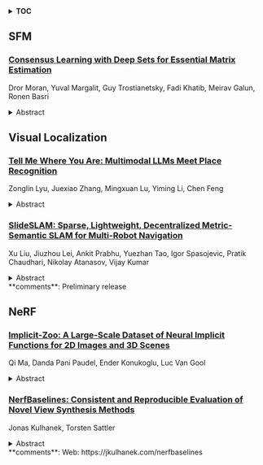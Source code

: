 <details>
  <summary><b>TOC</b></summary>
  <ol>
    <li><a href=#sfm>SFM</a></li>
      <ul>
        <li><a href=#Consensus-Learning-with-Deep-Sets-for-Essential-Matrix-Estimation>Consensus Learning with Deep Sets for Essential Matrix Estimation</a></li>
      </ul>
    </li>
    <li><a href=#visual-localization>Visual Localization</a></li>
      <ul>
        <li><a href=#Tell-Me-Where-You-Are:-Multimodal-LLMs-Meet-Place-Recognition>Tell Me Where You Are: Multimodal LLMs Meet Place Recognition</a></li>
        <li><a href=#SlideSLAM:-Sparse,-Lightweight,-Decentralized-Metric-Semantic-SLAM-for-Multi-Robot-Navigation>SlideSLAM: Sparse, Lightweight, Decentralized Metric-Semantic SLAM for Multi-Robot Navigation</a></li>
      </ul>
    </li>
    <li><a href=#nerf>NeRF</a></li>
      <ul>
        <li><a href=#Implicit-Zoo:-A-Large-Scale-Dataset-of-Neural-Implicit-Functions-for-2D-Images-and-3D-Scenes>Implicit-Zoo: A Large-Scale Dataset of Neural Implicit Functions for 2D Images and 3D Scenes</a></li>
        <li><a href=#NerfBaselines:-Consistent-and-Reproducible-Evaluation-of-Novel-View-Synthesis-Methods>NerfBaselines: Consistent and Reproducible Evaluation of Novel View Synthesis Methods</a></li>
      </ul>
    </li>
  </ol>
</details>

## SFM  

### [Consensus Learning with Deep Sets for Essential Matrix Estimation](http://arxiv.org/abs/2406.17414)  
Dror Moran, Yuval Margalit, Guy Trostianetsky, Fadi Khatib, Meirav Galun, Ronen Basri  
<details>  
  <summary>Abstract</summary>  
  <ol>  
    Robust estimation of the essential matrix, which encodes the relative position and orientation of two cameras, is a fundamental step in structure from motion pipelines. Recent deep-based methods achieved accurate estimation by using complex network architectures that involve graphs, attention layers, and hard pruning steps. Here, we propose a simpler network architecture based on Deep Sets. Given a collection of point matches extracted from two images, our method identifies outlier point matches and models the displacement noise in inlier matches. A weighted DLT module uses these predictions to regress the essential matrix. Our network achieves accurate recovery that is superior to existing networks with significantly more complex architectures.  
  </ol>  
</details>  
  
  



## Visual Localization  

### [Tell Me Where You Are: Multimodal LLMs Meet Place Recognition](http://arxiv.org/abs/2406.17520)  
Zonglin Lyu, Juexiao Zhang, Mingxuan Lu, Yiming Li, Chen Feng  
<details>  
  <summary>Abstract</summary>  
  <ol>  
    Large language models (LLMs) exhibit a variety of promising capabilities in robotics, including long-horizon planning and commonsense reasoning. However, their performance in place recognition is still underexplored. In this work, we introduce multimodal LLMs (MLLMs) to visual place recognition (VPR), where a robot must localize itself using visual observations. Our key design is to use vision-based retrieval to propose several candidates and then leverage language-based reasoning to carefully inspect each candidate for a final decision. Specifically, we leverage the robust visual features produced by off-the-shelf vision foundation models (VFMs) to obtain several candidate locations. We then prompt an MLLM to describe the differences between the current observation and each candidate in a pairwise manner, and reason about the best candidate based on these descriptions. Our results on three datasets demonstrate that integrating the general-purpose visual features from VFMs with the reasoning capabilities of MLLMs already provides an effective place recognition solution, without any VPR-specific supervised training. We believe our work can inspire new possibilities for applying and designing foundation models, i.e., VFMs, LLMs, and MLLMs, to enhance the localization and navigation of mobile robots.  
  </ol>  
</details>  
  
### [SlideSLAM: Sparse, Lightweight, Decentralized Metric-Semantic SLAM for Multi-Robot Navigation](http://arxiv.org/abs/2406.17249)  
Xu Liu, Jiuzhou Lei, Ankit Prabhu, Yuezhan Tao, Igor Spasojevic, Pratik Chaudhari, Nikolay Atanasov, Vijay Kumar  
<details>  
  <summary>Abstract</summary>  
  <ol>  
    This paper develops a real-time decentralized metric-semantic Simultaneous Localization and Mapping (SLAM) approach that leverages a sparse and lightweight object-based representation to enable a heterogeneous robot team to autonomously explore 3D environments featuring indoor, urban, and forested areas without relying on GPS. We use a hierarchical metric-semantic representation of the environment, including high-level sparse semantic maps of object models and low-level voxel maps. We leverage the informativeness and viewpoint invariance of the high-level semantic map to obtain an effective semantics-driven place-recognition algorithm for inter-robot loop closure detection across aerial and ground robots with different sensing modalities. A communication module is designed to track each robot's observations and those of other robots within the communication range. Such observations are then used to construct a merged map. Our framework enables real-time decentralized operations onboard robots, allowing them to opportunistically leverage communication. We integrate and deploy our proposed framework on three types of aerial and ground robots. Extensive experimental results show an average localization error of 0.22 meters in position and -0.16 degrees in orientation, an object mapping F1 score of 0.92, and a communication packet size of merely 2-3 megabytes per kilometer trajectory with 1,000 landmarks. The project website can be found at https://xurobotics.github.io/slideslam/.  
  </ol>  
</details>  
**comments**: Preliminary release  
  
  



## NeRF  

### [Implicit-Zoo: A Large-Scale Dataset of Neural Implicit Functions for 2D Images and 3D Scenes](http://arxiv.org/abs/2406.17438)  
Qi Ma, Danda Pani Paudel, Ender Konukoglu, Luc Van Gool  
<details>  
  <summary>Abstract</summary>  
  <ol>  
    Neural implicit functions have demonstrated significant importance in various areas such as computer vision, graphics. Their advantages include the ability to represent complex shapes and scenes with high fidelity, smooth interpolation capabilities, and continuous representations. Despite these benefits, the development and analysis of implicit functions have been limited by the lack of comprehensive datasets and the substantial computational resources required for their implementation and evaluation. To address these challenges, we introduce "Implicit-Zoo": a large-scale dataset requiring thousands of GPU training days designed to facilitate research and development in this field. Our dataset includes diverse 2D and 3D scenes, such as CIFAR-10, ImageNet-1K, and Cityscapes for 2D image tasks, and the OmniObject3D dataset for 3D vision tasks. We ensure high quality through strict checks, refining or filtering out low-quality data. Using Implicit-Zoo, we showcase two immediate benefits as it enables to: (1) learn token locations for transformer models; (2) directly regress 3D cameras poses of 2D images with respect to NeRF models. This in turn leads to an improved performance in all three task of image classification, semantic segmentation, and 3D pose regression, thereby unlocking new avenues for research.  
  </ol>  
</details>  
  
### [NerfBaselines: Consistent and Reproducible Evaluation of Novel View Synthesis Methods](http://arxiv.org/abs/2406.17345)  
Jonas Kulhanek, Torsten Sattler  
<details>  
  <summary>Abstract</summary>  
  <ol>  
    Novel view synthesis is an important problem with many applications, including AR/VR, gaming, and simulations for robotics. With the recent rapid development of Neural Radiance Fields (NeRFs) and 3D Gaussian Splatting (3DGS) methods, it is becoming difficult to keep track of the current state of the art (SoTA) due to methods using different evaluation protocols, codebases being difficult to install and use, and methods not generalizing well to novel 3D scenes. Our experiments support this claim by showing that tiny differences in evaluation protocols of various methods can lead to inconsistent reported metrics. To address these issues, we propose a framework called NerfBaselines, which simplifies the installation of various methods, provides consistent benchmarking tools, and ensures reproducibility. We validate our implementation experimentally by reproducing numbers reported in the original papers. To further improve the accessibility, we release a web platform where commonly used methods are compared on standard benchmarks. Web: https://jkulhanek.com/nerfbaselines  
  </ol>  
</details>  
**comments**: Web: https://jkulhanek.com/nerfbaselines  
  
  



